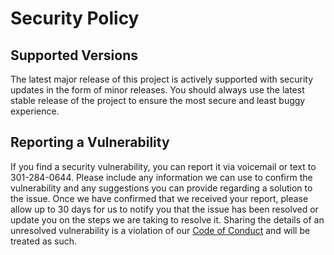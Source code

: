 # Security Policy

## Supported Versions
The latest major release of this project is actively supported with security updates in the form of minor releases. You should always use the latest stable release of the project to ensure the most secure and least buggy experience.

## Reporting a Vulnerability
If you find a security vulnerability, you can report it via voicemail or text to 301-284-0644‬. Please include any information we can use to confirm the vulnerability and any suggestions you can provide regarding a solution to the issue. Once we have confirmed that we received your report, please allow up to 30 days for us to notify you that the issue has been resolved or update you on the steps we are taking to resolve it. Sharing the details of an unresolved vulnerability is a violation of our [Code of Conduct](.github/CODE_OF_CONDUCT.md) and will be treated as such.
